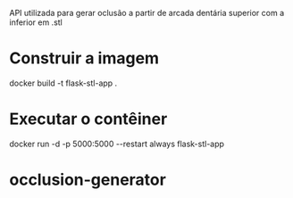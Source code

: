 API utilizada para gerar oclusão a partir de arcada dentária superior com a inferior em .stl

# Construir a imagem
docker build -t flask-stl-app .

# Executar o contêiner
docker run  -d -p 5000:5000 --restart always flask-stl-app
# occlusion-generator
